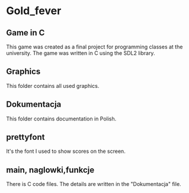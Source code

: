 # Gold_fever
## Game in C

This game was created as a final project for programming classes at the university.
The game was written in C using the SDL2 library.

## Graphics

This folder contains all used graphics.

## Dokumentacja

This folder contains documentation in Polish.

## prettyfont

It's the font I used to show scores on the screen.

## main, naglowki,funkcje

There is C code files.
The details are written in the "Dokumentacja" file.



